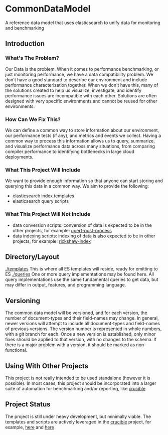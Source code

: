 # CommonDataModel
A reference data model that uses elasticsearch to unify data for monitoring and benchmarking
## Introduction
### What's The Problem?
Our Data is the problem.  When it comes to performance benchmarking, or just monitoring performance, we have a data compatibility problem.  We don't have a good standard to describe our environment and include performance characterization together.  When we don't have this, many of the solutions created to help us visualize, investigate, and identify performance issues are incompatible with each other.  Solutions are often designed with very specific environments and cannot be reused for other environments.
### How Can We Fix This?
We can define a common way to store information about our environment, our performance tests (if any), and metrics and events we collect.  Having a common way to process this information allows us to query, summarize, and visualize performance data across many situations, from comparing compiler performance to identifying bottlenecks in large cloud deployments.
### What This Project Will Include
We want to provide enough information so that anyone can start storing and querying this data in a common way.  We aim to provide the following:
* elasticsearch index templates
* elasticsearch query scripts
### What This Project Will Not Include
* data conversion scripts: conversion of data is expected to be in the other projects, for example: [uperf-post-process](https://github.com/perftool-incubator/bench-uperf/blob/master/uperf-post-process)
* data indexing scripts: indexing of data is also expected to be in other projects, for example: [rickshaw-index](https://github.com/perftool-incubator/rickshaw/blob/master/rickshaw-index)
## Directory/Layout
[./templates](./templates)
This is where all ES templates will reside, ready for emitting to ES
[./queries](./queries)
One or more query implementations may be found here.  All query implementations use the same fundamental queries to get data, but may differ in output, features, and programming language.
## Versioning
The common data model will be versioned, and for each version, the number of document-types and their field-names may change.  In general, newer versions will attempt to include all document-types and field-names of previous versions.  The version number is represented in whole numbers, with a git branch for each.  Once a new version is established, only minor fixes should be applied to that version, with no changes to the schema.  If there is a major problem with a version, it should be marked as non-functional. 
## Using With Other Projects
This project is not really intended to be used standalone (however it is possible).  In most cases, this project should be incorporated into a larger suite of automation for benchmarking and/or reporting, like [crucible](https://github.com/perftool-incubator/crucible)
## Project Status
The project is still under heavy development, but minimally viable.  The templates and scripts are actively leveraged in the [crucible](https://github.com/perftool-incubator/crucible) project, for example, [here](https://github.com/perftool-incubator/crucible/blob/master/config/init-es.sh) and [here](https://github.com/perftool-incubator/crucible/blob/c8ca954aaf1cd0dd7f28c5b4167cb5708e32c3d9/bin/_main#L235)
